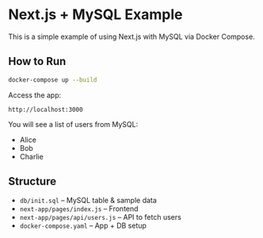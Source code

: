 # Next.js + MySQL Example

This is a simple example of using Next.js with MySQL via Docker Compose.

## How to Run

```bash
docker-compose up --build
```
Access the app:
```
http://localhost:3000
```
You will see a list of users from MySQL:
- Alice
- Bob
- Charlie

## Structure
- `db/init.sql` – MySQL table & sample data
- `next-app/pages/index.js` – Frontend
- `next-app/pages/api/users.js` – API to fetch users
- `docker-compose.yaml` – App + DB setup
